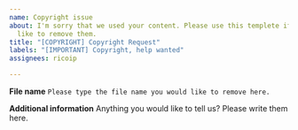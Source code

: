 ```yaml
---
name: Copyright issue
about: I'm sorry that we used your content. Please use this templete if you would
  like to remove them.
title: "[COPYRIGHT] Copyright Request"
labels: "[IMPORTANT] Copyright, help wanted"
assignees: ricoip

---
```


**File name**
`Please type the file name you would like to remove here.`

**Additional information**
Anything you would like to tell us? Please write them here.
